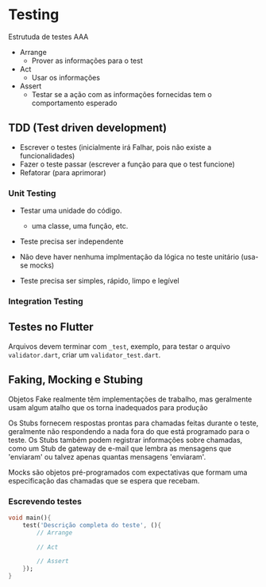 # Testing
Estrutuda de testes AAA
- Arrange
  - Prover as informações para o test
- Act
  - Usar os informações 
- Assert
  - Testar se a ação com as informações	fornecidas tem o comportamento esperado

## TDD (Test driven development)
 - Escrever o testes (inicialmente irá Falhar, pois não existe a funcionalidades)
 - Fazer o teste passar (escrever a função para que o test funcione)
 - Refatorar (para aprimorar)
  
### Unit Testing
- Testar uma unidade do código.
    -   uma classe, uma função, etc.
  
- Teste precisa ser independente
- Não deve haver nenhuma implmentação da lógica no teste unitário (usa-se mocks)
- Teste precisa ser simples, rápido, limpo e legível

### Integration Testing


## Testes no Flutter

Arquivos devem terminar com `_test`, exemplo, para testar o arquivo `validator.dart`, criar um `validator_test.dart`.


## Faking, Mocking e Stubing
Objetos Fake realmente têm implementações de trabalho, mas geralmente usam algum atalho que os torna inadequados para produção

Os Stubs fornecem respostas prontas para chamadas feitas durante o teste, geralmente não respondendo a nada fora do que está programado para o teste. Os Stubs também podem registrar informações sobre chamadas, como um Stub de gateway de e-mail que lembra as mensagens que 'enviaram' ou talvez apenas quantas mensagens 'enviaram'.

Mocks são objetos pré-programados com expectativas que formam uma especificação das chamadas que se espera que recebam.

### Escrevendo testes
```dart
void main(){
    test('Descrição completa do teste', (){
        // Arrange

        // Act

        // Assert
    });
}
```